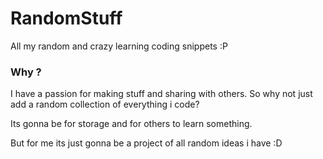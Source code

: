 # RandomStuff
All my random and crazy learning coding snippets :P

### Why ? 

I have a passion for making stuff and sharing with others.
So why not just add a random collection of everything i code?

Its gonna be for storage and for others to learn something.

But for me its just gonna be a project of all random ideas  i have
:D
